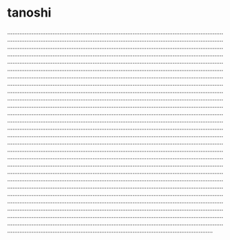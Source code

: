 # tanoshi

..........................................................................................................................................................................................................................................................................................................................................................................................................................................................................................................................................................................................................................................................................................................................................................................................................................................................................................................................................................................................................................................................................................................................................................................................................................................................................................................................................................................................................................................................................................................................................................................................................................................................................................................................................................................................................................................................................................................................................................................................................................................................................................................................................................................................................................................................................................................................................................................................................................................................................................................................................................................................................................................................................................................................................................................................................................................................................................................................................................................................................................................................................................................................................................................................................................................................................................................................................................................................................................................................................................................................................................................................................